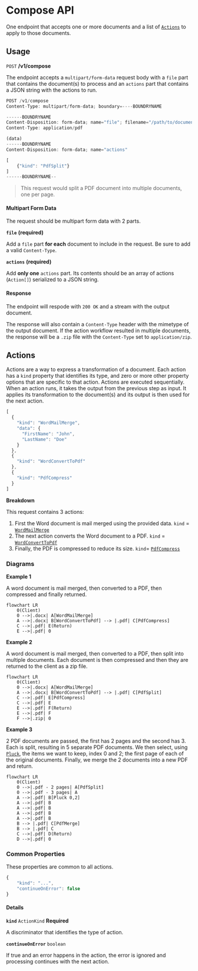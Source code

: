 # Compose API

One endpoint that accepts one or more documents and a list of [`Actions`](#actions) to apply to those documents. 

## Usage

`POST` **/v1/compose**

The endpoint accepts a `multipart/form-data` request body with a `file` part that contains the document(s) to process and an `actions` part that contains a JSON string with the actions to run.

```js
POST /v1/compose
Content-Type: multipart/form-data; boundary=----BOUNDRYNAME

------BOUNDRYNAME
Content-Disposition: form-data; name="file"; filename="/path/to/document.pdf"
Content-Type: application/pdf

(data)
------BOUNDRYNAME
Content-Disposition: form-data; name="actions"

[
    {"kind": "PdfSplit"}
]
------BOUNDRYNAME--
```

> This request would split a PDF document into multiple documents, one per page. 

#### Multipart Form Data

The request should be multipart form data with 2 parts.

**`file`** **(required)**

Add a `file` part **for each** document to include in the request. Be sure to add a valid `Content-Type`.

**`actions`** **(required)**

Add **only one** `actions` part. Its contents should be an array of actions (`Action[]`) serialized to a JSON string.

#### Response

The endpoint will respode with `200 OK` and a stream with the output document.

The response will also contain a `Content-Type` header with the mimetype of the output document. If the action workflow resulted in multiple documents, the response will be a `.zip` file with the `Content-Type` set to `application/zip`.

## Actions

Actions are a way to express a transformation of a document. Each action has a `kind` property that
identifies its type, and zero or more other property options that are specific to that action. Actions are executed sequentially. When an action runs, it takes the output from the previous step as input. It applies its transformation to the document(s) and its output is then used for the next action.


```js
[
  {
    "kind": "WordMailMerge",
    "data": {
      "FirstName": "John",
      "LastName": "Doe"
    }
  },
  {
    "kind": "WordConvertToPdf"
  },
  {
    "kind": "PdfCompress"
  }
]
```

**Breakdown**

This request contains 3 actions:

1. First the Word document is mail merged using the provided data. `kind` = [`WordMailMerge`](/compose/word/MailMergeWordAction.md)
2. The next action converts the Word document to a PDF. `kind` = [`WordConvertToPdf`](/compose/word/ConvertToPdfWordAction.md)
3. Finally, the PDF is compressed to reduce its size. `kind`= [`PdfCompress`](/compose/pdf/CompressPdfAction.md)

### Diagrams

**Example 1**

A word document is mail merged, then converted to a PDF, then compressed and finally returned.

```mermaid
flowchart LR
    0(Client)
    0 -->|.docx| A[WordMailMerge]
    A -->|.docx| B[WordConvertToPdf] --> |.pdf| C[PdfCompress]
    C -->|.pdf| E(Return)
    E -->|.pdf| 0
```

**Example 2**

A word document is mail merged, then converted to a PDF, then split into multiple documents. Each document is then compressed and then they are returned to the client as a zip file.

```mermaid
flowchart LR
    0(Client)
    0 -->|.docx| A[WordMailMerge]
    A -->|.docx| B[WordConvertToPdf] --> |.pdf| C[PdfSplit]
    C -->|.pdf| E[PdfCompress] 
    C -->|.pdf| E
    E -->|.pdf| F(Return)
    E -->|.pdf| F
    F -->|.zip| 0
```

**Example 3**

2 PDF documents are passed, the first has 2 pages and the second has 3. Each is split, resulting in 5 separate PDF documents. We then select, using [`Pluck`](/compose/common/PluckAction.md), the items we want to keep, index 0 and 2; the first page of each of the original documents. Finally, we merge the 2 documents into a new PDF and return.

```mermaid
flowchart LR
    0(Client)
    0 -->|.pdf - 2 pages| A[PdfSplit]
    0 -->|.pdf - 3 pages| A
    A -->|.pdf| B[Pluck 0,2]
    A -->|.pdf| B
    A -->|.pdf| B
    A -->|.pdf| B
    A -->|.pdf| B
    B --> |.pdf| C[PdfMerge]
    B --> |.pdf| C
    C -->|.pdf| D(Return)
    D -->|.pdf| 0
```

### Common Properties

These properties are common to all actions.

```js
{
    "kind": "...",
    "continueOnError": false
}
```

#### Details

**`kind`** `ActionKind` **Required**

A discriminator that identifies the type of action.

**`continueOnError`** `boolean`

If true and an error happens in the action, the error is ignored and processing continues with the next action.